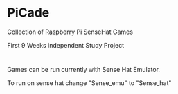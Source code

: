 # PiCade
Collection of Raspberry Pi SenseHat Games

First 9 Weeks independent Study Project
#
Games can be run currently with Sense Hat Emulator.

To run on sense hat change "Sense_emu" to "Sense_hat"
